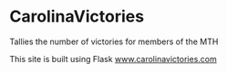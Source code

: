 # CarolinaVictories
Tallies the number of victories for members of the MTH

This site is built using Flask
www.carolinavictories.com

